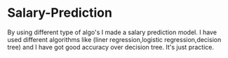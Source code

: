 # Salary-Prediction
By using different type of algo's I made a salary prediction model.
I have used different algorithms like (liner regression,logistic regression,decision tree)
and I have got good accuracy over decision tree.
It's just practice.
